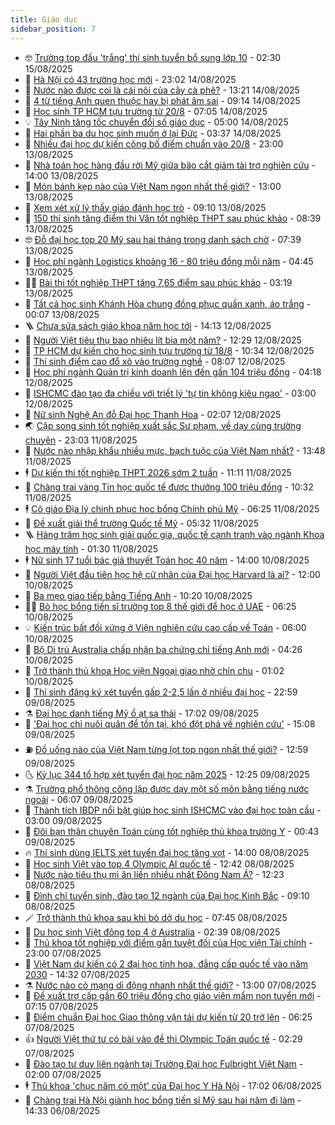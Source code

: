 ```yaml
---
title: Giáo dục
sidebar_position: 7
---
```


<!-- vnexpress-giao-duc:START -->
- 🤓 [Trường top đầu &#39;trắng&#39; thí sinh tuyển bổ sung lớp 10](https://vnexpress.net/truong-top-dau-trang-thi-sinh-tuyen-bo-sung-lop-10-4926409.html) - 02:30 15/08/2025
- 🦆 [Hà Nội có 43 trường học mới](https://vnexpress.net/ha-noi-co-43-truong-hoc-moi-4927030.html) - 23:02 14/08/2025
- 🦩 [Nước nào được coi là cái nôi của cây cà phê?](https://vnexpress.net/nuoc-nao-duoc-coi-la-cai-noi-cua-cay-ca-phe-4926991.html) - 13:21 14/08/2025
- 🌮 [4 từ tiếng Anh quen thuộc hay bị phát âm sai](https://vnexpress.net/4-tu-tieng-anh-quen-thuoc-hay-bi-phat-am-sai-4926956.html) - 09:14 14/08/2025
- 🔭 [Học sinh TP HCM tựu trường từ 20/8](https://vnexpress.net/lich-tuu-truong-cua-hoc-sinh-tp-hcm-nam-hoc-2025-2026-4926712.html) - 07:05 14/08/2025
- 💡 [Tây Ninh tăng tốc chuyển đổi số giáo dục](https://vnexpress.net/tay-ninh-tang-toc-chuyen-doi-so-giao-duc-4926680.html) - 05:00 14/08/2025
- 🥰 [Hai phần ba du học sinh muốn ở lại Đức](https://vnexpress.net/hai-phan-ba-du-hoc-sinh-muon-o-lai-duc-4926537.html) - 03:37 14/08/2025
- 🐲 [Nhiều đại học dự kiến công bố điểm chuẩn vào 20/8](https://vnexpress.net/lich-cong-bo-diem-chuan-dai-hoc-2025-4926306.html) - 23:00 13/08/2025
- 🦒 [Nhà toán học hàng đầu rời Mỹ giữa bão cắt giảm tài trợ nghiên cứu](https://vnexpress.net/nha-toan-hoc-hang-dau-roi-my-giua-bao-cat-giam-tai-tro-nghien-cuu-4925771.html) - 14:00 13/08/2025
- 🦆 [Món bánh kẹp nào của Việt Nam ngon nhất thế giới?](https://vnexpress.net/mon-banh-kep-nao-cua-viet-nam-ngon-nhat-the-gioi-4926292.html) - 13:00 13/08/2025
- 🧰 [Xem xét xử lý thầy giáo đánh học trò](https://vnexpress.net/xem-xet-xu-ly-thay-giao-danh-hoc-tro-4926448.html) - 09:10 13/08/2025
- 🐘 [150 thí sinh tăng điểm thi Văn tốt nghiệp THPT sau phúc khảo](https://vnexpress.net/150-thi-sinh-tang-diem-thi-van-tot-nghiep-thpt-sau-phuc-khao-4926422.html) - 08:39 13/08/2025
- 🤓 [Đỗ đại học top 20 Mỹ sau hai tháng trong danh sách chờ](https://vnexpress.net/do-dai-hoc-top-20-my-sau-hai-thang-trong-danh-sach-cho-4925453.html) - 07:39 13/08/2025
- 🧰 [Học phí ngành Logistics khoảng 16 - 80 triệu đồng mỗi năm](https://vnexpress.net/hoc-phi-nganh-logistics-o-30-dai-hoc-nam-2025-4920785.html) - 04:45 13/08/2025
- 🧑‍💻 [Bài thi tốt nghiệp THPT tăng 7,65 điểm sau phúc khảo](https://vnexpress.net/bai-thi-tot-nghiep-thpt-tang-7-65-diem-sau-phuc-khao-4926243.html) - 03:19 13/08/2025
- 🫶 [Tất cả học sinh Khánh Hòa chung đồng phục quần xanh, áo trắng](https://vnexpress.net/tat-ca-hoc-sinh-khanh-hoa-chung-dong-phuc-quan-xanh-ao-trang-4926073.html) - 00:07 13/08/2025
- 🪜 [Chưa sửa sách giáo khoa năm học tới](https://vnexpress.net/chua-sua-sach-giao-khoa-nam-hoc-toi-4926085.html) - 14:13 12/08/2025
- 🎊 [Người Việt tiêu thụ bao nhiêu lít bia một năm?](https://vnexpress.net/nguoi-viet-tieu-thu-bao-nhieu-lit-bia-mot-nam-4925851.html) - 12:29 12/08/2025
- 🧐 [TP HCM dự kiến cho học sinh tựu trường từ 18/8](https://vnexpress.net/hoc-sinh-tp-hcm-tuu-truong-ngay-nao-4926027.html) - 10:34 12/08/2025
- 🌈 [Thí sinh điểm cao đổ xô vào trường nghề](https://vnexpress.net/thi-sinh-diem-cao-do-xo-vao-truong-nghe-4924870.html) - 08:07 12/08/2025
- 🥰 [Học phí ngành Quản trị kinh doanh lên đến gần 104 triệu đồng](https://vnexpress.net/hoc-phi-nganh-quan-tri-kinh-doanh-o-cac-dai-hoc-nam-2025-4920806.html) - 04:18 12/08/2025
- 🎡 [ISHCMC đào tạo đa chiều với triết lý &#39;tự tin không kiêu ngạo&#39;](https://vnexpress.net/ishcmc-dao-tao-da-chieu-voi-triet-ly-tu-tin-khong-kieu-ngao-4923236.html) - 03:00 12/08/2025
- 🎊 [Nữ sinh Nghệ An đỗ Đại học Thanh Hoa](https://vnexpress.net/nu-sinh-nghe-an-do-dai-hoc-thanh-hoa-4924103.html) - 02:07 12/08/2025
- 🌏 [Cặp song sinh tốt nghiệp xuất sắc Sư phạm, về dạy cùng trường chuyên](https://vnexpress.net/cap-song-sinh-tot-nghiep-xuat-sac-su-pham-ve-day-cung-truong-chuyen-4925278.html) - 23:03 11/08/2025
- 🥸 [Nước nào nhập khẩu nhiều mực, bạch tuộc của Việt Nam nhất?](https://vnexpress.net/nuoc-nao-nhap-khau-nhieu-muc-bach-tuoc-cua-viet-nam-nhat-4925550.html) - 13:48 11/08/2025
- 🕴 [Dự kiến thi tốt nghiệp THPT 2026 sớm 2 tuần](https://vnexpress.net/du-kien-thi-tot-nghiep-thpt-2026-som-2-tuan-4925578.html) - 11:11 11/08/2025
- 💂 [Chàng trai vàng Tin học quốc tế được thưởng 100 triệu đồng](https://vnexpress.net/chang-trai-vang-tin-hoc-quoc-te-duoc-thuong-100-trieu-dong-4925276.html) - 10:32 11/08/2025
- 🕴 [Cô giáo Địa lý chinh phục học bổng Chính phủ Mỹ](https://vnexpress.net/co-giao-dia-ly-chinh-phuc-hoc-bong-chinh-phu-my-4924001.html) - 06:25 11/08/2025
- 🌋 [Đề xuất giải thể trường Quốc tế Mỹ](https://vnexpress.net/giai-the-truong-quoc-te-my-aisvn-4924682.html) - 05:32 11/08/2025
- 🪜 [Hàng trăm học sinh giải quốc gia, quốc tế cạnh tranh vào ngành Khoa học máy tính](https://vnexpress.net/hang-tram-hoc-sinh-giai-quoc-gia-quoc-te-canh-tranh-vao-nganh-khoa-hoc-may-tinh-4924945.html) - 01:30 11/08/2025
- 🕴 [Nữ sinh 17 tuổi bác giả thuyết Toán học 40 năm](https://vnexpress.net/nu-sinh-17-tuoi-bac-gia-thuyet-toan-hoc-40-nam-4923568.html) - 14:00 10/08/2025
- 🎃 [Người Việt đầu tiên học hệ cử nhân của Đại học Harvard là ai?](https://vnexpress.net/nguoi-viet-dau-tien-hoc-he-cu-nhan-cua-dai-hoc-harvard-la-ai-4924814.html) - 12:00 10/08/2025
- 🦏 [Ba mẹo giao tiếp bằng Tiếng Anh](https://vnexpress.net/ba-meo-giao-tiep-bang-tieng-anh-4922588.html) - 10:20 10/08/2025
- 🧑‍🏫 [Bỏ học bổng tiến sĩ trường top 8 thế giới để học ở UAE](https://vnexpress.net/bo-hoc-bong-tien-si-truong-top-8-the-gioi-de-hoc-o-uae-4924186.html) - 06:25 10/08/2025
- 💡 [Kiến trúc bất đối xứng ở Viện nghiên cứu cao cấp về Toán](https://vnexpress.net/kien-truc-bat-doi-xung-o-vien-nghien-cuu-cao-cap-ve-toan-4923586.html) - 06:00 10/08/2025
- 🐎 [Bộ Di trú Australia chấp nhận ba chứng chỉ tiếng Anh mới](https://vnexpress.net/bo-di-tru-australia-chap-nhan-ba-chung-chi-tieng-anh-moi-4924102.html) - 04:26 10/08/2025
- 🧰 [Trở thành thủ khoa Học viện Ngoại giao nhờ chỉn chu](https://vnexpress.net/tro-thanh-thu-khoa-hoc-vien-ngoai-giao-nho-chin-chu-4924893.html) - 01:02 10/08/2025
- 🙉 [Thí sinh đăng ký xét tuyển gấp 2-2,5 lần ở nhiều đại học](https://vnexpress.net/thi-sinh-dang-ky-xet-tuyen-gap-2-2-5-lan-o-nhieu-dai-hoc-4924226.html) - 22:59 09/08/2025
- ⚗️ [Đại học danh tiếng Mỹ ồ ạt sa thải](https://vnexpress.net/dai-hoc-danh-tieng-my-o-at-sa-thai-4924786.html) - 17:02 09/08/2025
- 🌝 [&#39;Đại học chỉ nuôi quân để tồn tại, khó đột phá về nghiên cứu&#39;](https://vnexpress.net/dai-hoc-chi-nuoi-quan-de-ton-tai-kho-dot-pha-ve-nghien-cuu-4924547.html) - 15:08 09/08/2025
- ⛽️ [Đồ uống nào của Việt Nam từng lọt top ngon nhất thế giới?](https://vnexpress.net/do-uong-nao-cua-viet-nam-tung-lot-top-ngon-nhat-the-gioi-4924905.html) - 12:59 09/08/2025
- 🌜 [Kỷ lục 344 tổ hợp xét tuyển đại học năm 2025](https://vnexpress.net/ky-luc-344-to-hop-xet-tuyen-dai-hoc-nam-2025-4924879.html) - 12:25 09/08/2025
- ⚗️ [Trường phổ thông công lập được dạy một số môn bằng tiếng nước ngoài](https://vnexpress.net/truong-pho-thong-cong-lap-duoc-day-mot-so-mon-bang-tieng-nuoc-ngoai-4924679.html) - 06:07 09/08/2025
- 🧰 [Thành tích IBDP nổi bật giúp học sinh ISHCMC vào đại học toàn cầu](https://vnexpress.net/thanh-tich-ibdp-noi-bat-giup-hoc-sinh-ishcmc-vao-dai-hoc-toan-cau-4924561.html) - 03:00 09/08/2025
- 🤗 [Đôi bạn thân chuyên Toán cùng tốt nghiệp thủ khoa trường Y](https://vnexpress.net/doi-ban-than-chuyen-toan-cung-tot-nghiep-thu-khoa-truong-y-4924502.html) - 00:43 09/08/2025
- 🔥 [Thí sinh dùng IELTS xét tuyển đại học tăng vọt](https://vnexpress.net/thi-sinh-dung-ielts-xet-tuyen-dai-hoc-tang-vot-4922957.html) - 14:00 08/08/2025
- 💪 [Học sinh Việt vào top 4 Olympic AI quốc tế](https://vnexpress.net/hoc-sinh-viet-vao-top-4-olympic-ai-quoc-te-4924647.html) - 12:42 08/08/2025
- 💂 [Nước nào tiêu thụ mì ăn liền nhiều nhất Đông Nam Á?](https://vnexpress.net/nuoc-nao-tieu-thu-mi-an-lien-nhieu-nhat-dong-nam-a-4924612.html) - 12:23 08/08/2025
- 🌮 [Đình chỉ tuyển sinh, đào tạo 12 ngành của Đại học Kinh Bắc](https://vnexpress.net/dinh-chi-tuyen-sinh-dao-tao-12-nganh-cua-dai-hoc-kinh-bac-4924531.html) - 09:10 08/08/2025
- 🪄 [Trở thành thủ khoa sau khi bỏ dở du học](https://vnexpress.net/tro-thanh-thu-khoa-sau-khi-bo-do-du-hoc-4922951.html) - 07:45 08/08/2025
- 🎡 [Du học sinh Việt đông top 4 ở Australia](https://vnexpress.net/du-hoc-sinh-viet-dong-top-4-o-australia-4923814.html) - 02:39 08/08/2025
- 🌈 [Thủ khoa tốt nghiệp với điểm gần tuyệt đối của Học viện Tài chính](https://vnexpress.net/thu-khoa-tot-nghiep-voi-diem-gan-tuyet-doi-cua-hoc-vien-tai-chinh-4922502.html) - 23:00 07/08/2025
- 🎊 [Việt Nam dự kiến có 2 đại học tinh hoa, đẳng cấp quốc tế vào năm 2030](https://vnexpress.net/viet-nam-du-kien-co-2-dai-hoc-tinh-hoa-dang-cap-quoc-te-vao-nam-2030-4923638.html) - 14:32 07/08/2025
- ⚗️ [Nước nào có mạng di động nhanh nhất thế giới?](https://vnexpress.net/nuoc-nao-co-mang-di-dong-nhanh-nhat-the-gioi-4923877.html) - 13:00 07/08/2025
- 🌁 [Đề xuất trợ cấp gần 60 triệu đồng cho giáo viên mầm non tuyển mới](https://vnexpress.net/de-xuat-tro-cap-gan-60-trieu-dong-cho-giao-vien-mam-non-tuyen-moi-4923646.html) - 07:15 07/08/2025
- 🦏 [Điểm chuẩn Đại học Giao thông vận tải dự kiến từ 20 trở lên](https://vnexpress.net/du-bao-diem-chuan-dai-hoc-giao-thong-van-tai-nam-2025-4923889.html) - 06:25 07/08/2025
- 👍 [Người Việt thứ tư có bài vào đề thi Olympic Toán quốc tế](https://vnexpress.net/nguoi-viet-thu-tu-co-bai-vao-de-thi-olympic-toan-quoc-te-4923080.html) - 02:29 07/08/2025
- 🌈 [Đào tạo tư duy liên ngành tại Trường Đại học Fulbright Việt Nam](https://vnexpress.net/dao-tao-tu-duy-lien-nganh-tai-truong-dai-hoc-fulbright-viet-nam-4923270.html) - 02:00 07/08/2025
- 🕴 [Thủ khoa &#39;chục năm có một&#39; của Đại học Y Hà Nội](https://vnexpress.net/thu-khoa-chuc-nam-co-mot-cua-dai-hoc-y-ha-noi-4923393.html) - 17:02 06/08/2025
- 🧰 [Chàng trai Hà Nội giành học bổng tiến sĩ Mỹ sau hai năm đi làm](https://vnexpress.net/chang-trai-ha-noi-gianh-hoc-bong-tien-si-my-sau-hai-nam-di-lam-4914060.html) - 14:33 06/08/2025<!-- vnexpress-giao-duc:END -->
